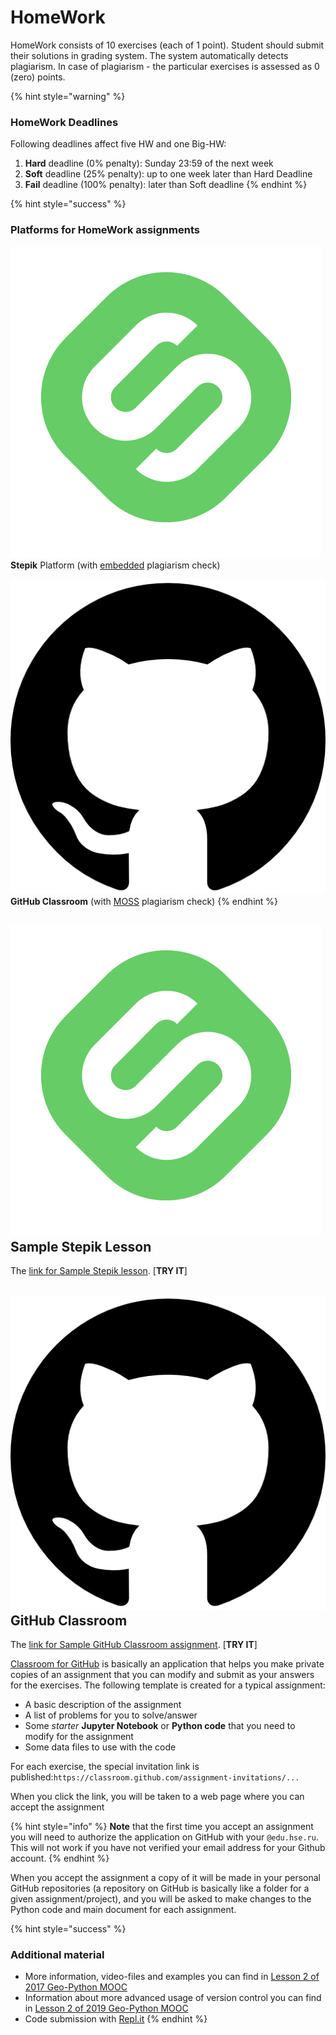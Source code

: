 # HomeWork

HomeWork consists of 10 exercises \(each of 1 point\). Student should submit their solutions in grading system. The system automatically detects plagiarism. In case of plagiarism - the particular exercises is assessed as 0 \(zero\) points.

{% hint style="warning" %}
### HomeWork Deadlines

Following deadlines affect five HW and one Big-HW:

1. **Hard** deadline \(0% penalty\): Sunday 23:59 of the next week
2. **Soft** deadline \(25% penalty\): up to one week later than Hard Deadline
3. **Fail** deadline \(100% penalty\): later than Soft deadline
{% endhint %}

{% hint style="success" %}
### Platforms for HomeWork assignments

![](../../.gitbook/assets/stepik_logotype.png) **Stepik** Platform \(with [embedded](https://support.stepik.org/hc/en-us/articles/360000159913-Learners-data) plagiarism check\)

![](../../.gitbook/assets/25231.png) **GitHub Classroom** \(with [MOSS](https://theory.stanford.edu/~aiken/moss/) plagiarism check\)
{% endhint %}

## ![](../../.gitbook/assets/stepik_logotype.png) Sample Stepik Lesson

The [link for Sample Stepik lesson](https://stepik.org/invitation/e99c8aa345ac47cdbeb0ac9c6437259834299fee/). \[**TRY IT**\]

## ![](../../.gitbook/assets/25231.png) GitHub Classroom

The [link for Sample GitHub Classroom assignment](https://classroom.github.com/a/G7i0325p). \[**TRY IT**\]

[Classroom for GitHub](https://github.com/education/classroom) is basically an application that helps you make private copies of an assignment that you can modify and submit as your answers for the exercises. The following template is created for a typical assignment:

* A basic description of the assignment
* A list of problems for you to solve/answer
* Some _starter_ **Jupyter Notebook** or **Python code** that you need to modify for the assignment
* Some data files to use with the code

For each exercise, the special invitation link is published:`https://classroom.github.com/assignment-invitations/...`

When you click the link, you will be taken to a web page where you can accept the assignment

{% hint style="info" %}
**Note** that the first time you accept an assignment you will need to authorize the application on GitHub with your `@edu.hse.ru`. This will not work if you have not verified your email address for your Github account.
{% endhint %}

When you accept the assignment a copy of it will be made in your personal GitHub repositories \(a repository on GitHub is basically like a folder for a given assignment/project\), and you will be asked to make changes to the Python code and main document for each assignment.

{% hint style="success" %}
### **Additional material**

* More information, video-files and examples you can find in [Lesson 2 of 2017 Geo-Python MOOC](https://geo-python.github.io/site/2017/lessons/L2/overview.html)
* Information about more advanced usage of version control you can find in [Lesson 2 of 2019 Geo-Python MOOC](https://geo-python.github.io/site/2019/lessons/L2/overview.html)
* Code submission with [Repl.it](https://classroom.github.com/help/student-experience-replit)
{% endhint %}



